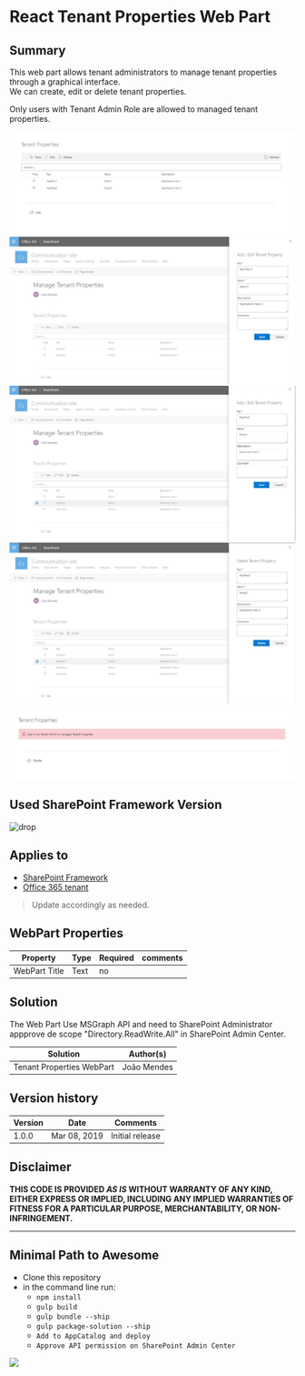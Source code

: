 # React Tenant Properties Web Part

## Summary
This web part allows tenant administrators to manage tenant properties through a graphical interface.  
We can create, edit or delete tenant properties.

Only users with Tenant Admin Role are allowed to managed tenant properties.
 


![tenant properties](.\assets\TenantProperties1.jpg)
![tenant properties](\assets\TenantProperties2.jpg)
![tenant properties](\assets\TenantProperties3.jpg)
![tenant properties](\assets\TenantProperties4.jpg)
![tenant properties](\assets\TenantProperties5.jpg)


## Used SharePoint Framework Version 
![drop](https://img.shields.io/badge/version-GA-green.svg)

## Applies to

* [SharePoint Framework](https:/dev.office.com/sharepoint)
* [Office 365 tenant](https://dev.office.com/sharepoint/docs/spfx/set-up-your-development-environment)

> Update accordingly as needed.

## WebPart Properties
 
Property |Type|Required| comments
--------------------|----|--------|----------
WebPart Title| Text| no|
 

## Solution
The Web Part Use MSGraph API and need to SharePoint Administrator appprove de scope "Directory.ReadWrite.All" in SharePoint Admin Center.

Solution|Author(s)
--------|---------
Tenant Properties WebPart|João Mendes

## Version history

Version|Date|Comments
-------|----|--------
1.0.0|Mar 08, 2019|Initial release

## Disclaimer
**THIS CODE IS PROVIDED *AS IS* WITHOUT WARRANTY OF ANY KIND, EITHER EXPRESS OR IMPLIED, INCLUDING ANY IMPLIED WARRANTIES OF FITNESS FOR A PARTICULAR PURPOSE, MERCHANTABILITY, OR NON-INFRINGEMENT.**

---

## Minimal Path to Awesome

- Clone this repository
- in the command line run:
  - `npm install`
  - `gulp build`
  - `gulp bundle --ship`
  - `gulp package-solution --ship`
  - `Add to AppCatalog and deploy`
  - `Approve API permission on SharePoint Admin Center`




<img src="https://telemetry.sharepointpnp.com/sp-dev-fx-webparts/samples/readme-template" />
